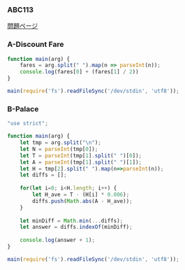 ### ABC113
[問題ページ](https://atcoder.jp/contests/abc113/tasks)

### A-Discount Fare
```JavaScript
function main(arg) {
    fares = arg.split(" ").map(n => parseInt(n));
    console.log(fares[0] + (fares[1] / 2))
}

main(require('fs').readFileSync('/dev/stdin', 'utf8'));

```

### B-Palace
```JavaScript
"use strict";

function main(arg) {
    let tmp = arg.split("\n");
    let N = parseInt(tmp[0]);
    let T = parseInt(tmp[1].split(" ")[0]);
    let A = parseInt(tmp[1].split(" ")[1]);
    let H = tmp[2].split(" ").map(n=>parseInt(n));
    let diffs = [];
    
    for(let i=0; i<H.length; i++) {
        let H_ave = T - (H[i] * 0.006);
        diffs.push(Math.abs(A - H_ave));
    }
    
    let minDiff = Math.min(...diffs);
    let answer = diffs.indexOf(minDiff);
    
    console.log(answer + 1);
}

main(require('fs').readFileSync('/dev/stdin', 'utf8'));

```